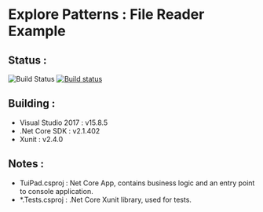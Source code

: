 
# Explore Patterns : File Reader Example

## Status :
![Build Status](https://dev.azure.com/sxtaieb/TuiPad/_apis/build/status/sotaieb.TuiPad)
[![Build status](https://ci.appveyor.com/api/projects/status/2y08pm7bvhgb860s?svg=true)](https://ci.appveyor.com/project/sotaieb/tuipad)

## Building :

-  Visual Studio 2017 : v15.8.5
- .Net Core SDK : v2.1.402
-  Xunit : v2.4.0


## Notes :

- TuiPad.csproj : Net Core App, contains business logic and an entry point to console application.
- *.Tests.csproj : .Net Core Xunit library, used for tests.

